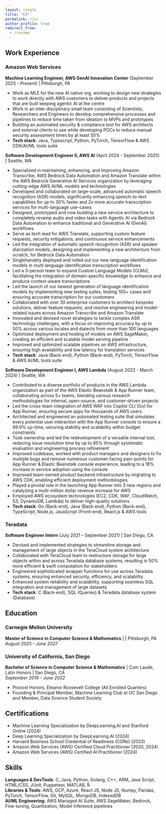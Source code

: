 ```yaml
---
layout: single
title: "CV"
permalink: /cv/
author_profile: true
redirect_from:
  - /resume
---
```


## Work Experience

### Amazon Web Services
**Machine Learning Engineer, AWS GenAI Innovation Center** (September 2025 - Present) | Pittsburgh, PA
- Work as MLE for the new AI native org, working to design new strategies to work directly with AWS customers to deliver
products and projects that are built keeping agentic AI at the centre
- Work in an inter-disciplinary small team consisting of Scientists, Researchers and Engineers to develop comprehensive processes and pipelines to reduce time taken from ideation to MVPs and prototypes
- Building an automated security & compliance tool for AWS architects and external clients to use while developing POCs to reduce
manual security assessment times by at least 50%
- **Tech stack**: Java, Typescript, Python, PyTorch, TensorFlow & AWS CDK/AI/ML tools suite

**Software Development Engineer II, AWS AI** (April 2024 - September 2025) | Seattle, WA
- Specialized in maintaining, enhancing, and improving Amazon Transcribe, AWS Bedrock Data Automation and Amazon Translate within the AWS Bedrock Generative AI Services organization by leveraging cutting-edge AWS AI/ML models and technologies
- Developed and collaborated on large-scale, advanced automatic speech recognition (ASR) models, significantly enhancing speech-to-text capabilities for up to 30% faster and 2x more accurate transcription services for multi-language use-cases
- Designed, prototyped and now building a new service architecture to completely revamp audio and video tasks with Agentic AI via Bedrock Data Automation to enhance traditional and Generative AI (GenAI) workflows
- Serve as tech lead for AWS Translate, supporting custom feature requests, security mitigations, and continuous service enhancements
- Led the integration of automatic speech recognition (ASR) and speaker diarization models, designing and implementing a new architecture from scratch, for Bedrock Data Automation
- Singlehandely deployed and rolled out our new language identification models in multi language identification transcription workflows
- Led a 3-person team to expand Custom Language Models (CLMs), facilitating the integration of domain-specific knowledge to enhance and produce context-aware transcriptions
- Led the launch of our newest generation of language identification models by implementing new testing suites, testing 100+ cases and ensuring accurate transcription for our customers
- Collaborated with over 30 enterprise customers to architect bespoke solutions, deliver feature requests, and resolve engineering and model-related issues across Amazon Transcribe and Amazon Translate
- Innovated and devised novel strategies to tackle complex ASR technology challenges, with a focus on improving accuracy by up to 50% across various locales and dialects from more than 100 languages
- Optimized deployment and hosting of models on AWS SageMaker, creating an efficient and scalable model serving pipeline
- Improved and optimized scalable pipelines on AWS infrastructure, ensuring high availability and low latency for translation services
- **Tech stack**: Java (Back-end), Python (Back-end), PyTorch, TensorFlow & AWS AI/ML tools suite

**Software Development Engineer I, AWS Lambda** (August 2022 - March 2024) | Seattle, WA
- Contributed to a diverse portfolio of products in the AWS Lambda organization as part of the AWS Elastic Beanstalk & App Runner team, collaborating across 5+ teams, blending various research methodologies for internal, open-source, and customer-driven projects
- Led the cross-team integration of AWS WAF into Copilot CLI (Go) for App Runner, ensuring secure apps for thousands of AWS users
- Architected and engineered an automated testing suite that simulates every potential user interaction with the App Runner console to ensure a 99.9% up-time, securing stability and scalability within budget constraints
- Took ownership and led the redevelopment of a versatile internal tool, reducing issue resolution time by up to 85% through systematic evaluation and engineering process refinement
- Improved codebase, worked with product managers and designers to fix multiple bugs and remove numerous customer-facing pain-points for App Runner & Elastic Beanstalk console experience, leading to a 18% increase in service adoption using the console
- Improved team-owned product backend infrastructure by migrating to AWS CDK, enabling efficient deployment methodologies
- Played a pivotal role in the launching App Runner into 3 new regions and catalyzing a multi-million dollar revenue increase for AWS
- Employed AWS ecosystem technologies (EC2, CDK, WAF, CloudWatch, S3, DynamoDB, Lambda) to deliver high-quality solutions
- **Tech stack**: Go (Back-end), Java (Back-end), Python (Back-end), TypeScript, Node.js, JavaScript (Front-end), React.js & AWS tools

### Teradata
**Software Engineer Intern** (July 2021 – September 2021) | San Diego, CA
- Devised and implemented strategies to streamline storage and management of large objects in the TeraCloud system architecture
- Collaborated with TeraCloud team to restructure storage for large objects within and across Teradata database systems, resulting in 50% more efficient & swift computation for stakeholders
- Engineered sophisticated wrapper functions for use across Teradata systems, ensuring enhanced security, efficiency, and scalability
- Enhanced system reliability and scalability, supporting seamless SQL integration and management of large datasets
- **Tech stack**: C (Back-end), SQL (Queries) & Teradata database system (Database)

## Education

### Carnegie Mellon University
**Master of Science in Computer Science & Mathematics** | | Pittsburgh, PA   
*August 2025 - June 2027*

### University of California, San Diego
**Bachelor of Science in Computer Science & Mathematics** | Cum Laude, Latin Honors | San Diego, CA  
*September 2019 - June 2022*
- Provost Honors, Eleanor Roosevelt College (All Enrolled Quarters)
- Founding & Principal Member, Machine Learning Club at UC San Diego and Member, Data Science Student Society

## Certifications
- Machine Learning Specialization by DeepLearning.AI and Stanford Online (2024)
- Deep Learning Specialization by DeepLearning.AI (2024)
- Harvard Business School Credential of Readiness (CORe) (2023)
- Amazon Web Services (AWS) Certified Cloud Practitioner (2020, 2024)
- Amazon Web Services (AWS) Certified AI Practitioner (2024)

## Skills
**Languages & DevTools**: C, Java, Python, Golang, C++, ARM, Java Script, HTML/CSS, JUnit, Puppeteer, MATLAB, R  
**Libraries & Tools**: AWS, GCP, Azure, React JS, Node JS, Numpy, Pandas, PyTorch, TensorFlow, Git, MySQL, MongoDB, IndexedDB  
**AI/ML Engineering**: AWS Managed AI Suite, AWS SageMaker, Bedrock, Fine-tuning, Quantization, Model Inference pipelines
